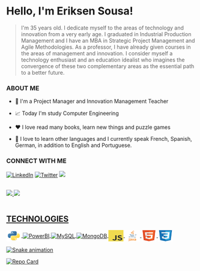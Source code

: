  <h1>Hello, I'm Eriksen Sousa!</h1>
<div>
  
> I'm 35 years old. I dedicate myself to the areas of technology and innovation from a very early age. 
> I graduated in Industrial Production Management and I have an MBA in Strategic Project Management and Agile Methodologies. 
> As a professor, I have already given courses in the areas of management and innovation. 
> I consider myself a technology enthusiast and an education idealist who imagines the convergence of these two complementary areas as the essential path to a better future.
</div>
<div>
<h3>ABOUT ME</h3>

- 💼 I'm a Project Manager and Innovation Management Teacher

- 📈 Today I'm study Computer Engineering 

- ❤️ I love read many books, learn new things and puzzle games

- 💬 I love to learn other languages and I currently speak French, Spanish, German, in addition to English and Portuguese.
</div>
<div>
    <h3>CONNECT WITH ME</h3>
   
   [![LinkedIn](https://img.shields.io/badge/LinkedIn-000?style=for-the-badge&logo=linkedin&logoColor=0E76A8)](https://www.linkedin.com/in/eriksensousa/)
   [![Twitter](https://img.shields.io/badge/Twitter-000?style=for-the-badge&logo=twitter)](https://twitter.com/khayyin)
   <a href = "mailto:eriksen.amaral@gmail.com"><img src="https://img.shields.io/badge/-Gmail-%23333?style=for-the-badge&logo=gmail&logoColor=white" target="_blank"></a>

</div>
<br>
<div align="left">
  <a href="https://github.com/eriksensousa">
  <img height="180em" src="https://github-readme-stats.vercel.app/api?username=eriksensousa&show_icons=true&theme=tokyonight&include_all_commits=true&count_private=true"/>
  <img height="180em" src="https://github-readme-stats.vercel.app/api/top-langs/?username=eriksensousa&layout=compact&langs_count=7&theme=tokyonight"/>
</div>
<div style="display: inline_block"><br>
    <h2>TECHNOLOGIES</h2>
  <img align="center" alt="Python" height="30" width="40" src="https://raw.githubusercontent.com/devicons/devicon/master/icons/python/python-original.svg">
  <img align="center" alt="PowerBI" height="30" width="30" src="https://e7.pngegg.com/pngimages/252/727/png-clipart-power-bi-business-intelligence-microsoft-analytics-microsoft-text-rectangle.png">
  <img align="center" alt="MySQL" height="30" width="40" src="https://cdn.jsdelivr.net/gh/devicons/devicon/icons/mysql/mysql-original-wordmark.svg">
  <img align="center" alt="MongoDB" height="30" width="40" src="https://www.pngall.com/wp-content/uploads/13/Mongodb-PNG-Image-HD.png">
  <img align="center" alt="javascript" height="30" width="40" src="https://raw.githubusercontent.com/github/explore/80688e429a7d4ef2fca1e82350fe8e3517d3494d/topics/javascript/javascript.png">
  <img align="center" alt="java" height="30" width="40" src="https://raw.githubusercontent.com/github/explore/80688e429a7d4ef2fca1e82350fe8e3517d3494d/topics/java/java.png">
  <img align="center" alt="HTML" height="30" width="40" src="https://raw.githubusercontent.com/devicons/devicon/master/icons/html5/html5-original.svg">
  <img align="center" alt="CSS" height="30" width="40" src="https://raw.githubusercontent.com/devicons/devicon/master/icons/css3/css3-original.svg">
</div>

<div align="left">
  
  ![Snake animation](https://github.com/danielbped/danielbped/blob/output/github-contribution-grid-snake.svg)


[![Repo Card](https://github-readme-stats.vercel.app/api/pin/?username=eriksensousa&repo=LinkediN_Learning_Certifications&bg_color=000&border_color=30A3DC&show_icons=true&icon_color=30A3DC&title_color=E94D5F&text_color=FFF)](https://github.com/eriksensousa/LinkediN_Learning_Certifications)
 
  
</div>
   
<br>
<br>

